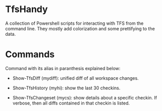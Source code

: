 TfsHandy
========

A collection of Powershell scripts for interacting with TFS from the
command line. They mostly add colorization and some prettifying to the
data.

Commands
========

Command with its alias in paranthesis explained below:

 * Show-TfsDiff (mydiff): unified diff of all workspace changes.
   
 * Show-TfsHistory (myhi): show the last 30 checkins.

 * Show-TfsChangeset (mycs): show details about a specific checkin. If
   verbose, then all diffs contained in that checkin is listed.
